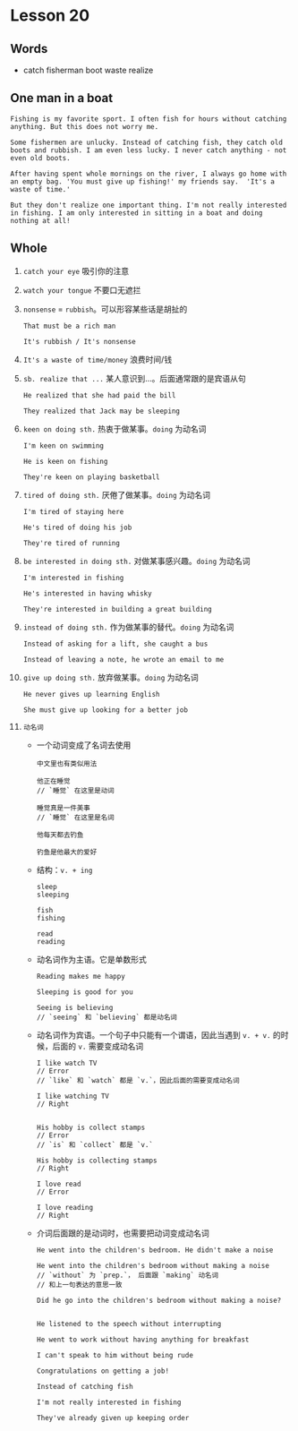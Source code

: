# Lesson 20

## Words

- catch fisherman boot waste realize

## One man in a boat

```
Fishing is my favorite sport. I often fish for hours without catching anything. But this does not worry me.

Some fishermen are unlucky. Instead of catching fish, they catch old boots and rubbish. I am even less lucky. I never catch anything - not even old boots.

After having spent whole mornings on the river, I always go home with an empty bag. 'You must give up fishing!' my friends say.  'It's a waste of time.'

But they don't realize one important thing. I'm not really interested in fishing. I am only interested in sitting in a boat and doing nothing at all!
```

## Whole

1. `catch your eye` 吸引你的注意

2. `watch your tongue` 不要口无遮拦

3. `nonsense` = `rubbish`。可以形容某些话是胡扯的

   ```
   That must be a rich man

   It's rubbish / It's nonsense
   ```

4. `It's a waste of time/money` 浪费时间/钱

5. `sb. realize that ...` 某人意识到...。后面通常跟的是宾语从句

   ```
   He realized that she had paid the bill

   They realized that Jack may be sleeping
   ```

6. `keen on doing sth.` 热衷于做某事。`doing` 为动名词

   ```
   I'm keen on swimming

   He is keen on fishing

   They're keen on playing basketball
   ```

7. `tired of doing sth.` 厌倦了做某事。`doing` 为动名词

   ```
   I'm tired of staying here

   He's tired of doing his job

   They're tired of running
   ```

8. `be interested in doing sth.` 对做某事感兴趣。`doing` 为动名词

   ```
   I'm interested in fishing

   He's interested in having whisky

   They're interested in building a great building
   ```

9. `instead of doing sth.` 作为做某事的替代。`doing` 为动名词

   ```
   Instead of asking for a lift, she caught a bus

   Instead of leaving a note, he wrote an email to me
   ```

10. `give up doing sth.` 放弃做某事。`doing` 为动名词

    ```
    He never gives up learning English

    She must give up looking for a better job
    ```

11. `动名词`

    - 一个动词变成了名词去使用

      ```
      中文里也有类似用法

      他正在睡觉
      // `睡觉` 在这里是动词

      睡觉真是一件美事
      // `睡觉` 在这里是名词

      他每天都去钓鱼

      钓鱼是他最大的爱好
      ```

    - 结构：`v. + ing`

      ```
      sleep
      sleeping

      fish
      fishing

      read
      reading
      ```

    - 动名词作为主语。它是单数形式

      ```
      Reading makes me happy

      Sleeping is good for you

      Seeing is believing
      // `seeing` 和 `believing` 都是动名词
      ```

    - 动名词作为宾语。一个句子中只能有一个谓语，因此当遇到 `v. + v.` 的时候，后面的 `v.` 需要变成动名词

      ```
      I like watch TV
      // Error
      // `like` 和 `watch` 都是 `v.`，因此后面的需要变成动名词

      I like watching TV
      // Right


      His hobby is collect stamps
      // Error
      // `is` 和 `collect` 都是 `v.`

      His hobby is collecting stamps
      // Right

      I love read
      // Error

      I love reading
      // Right
      ```

    - 介词后面跟的是动词时，也需要把动词变成动名词

      ```
      He went into the children's bedroom. He didn't make a noise

      He went into the children's bedroom without making a noise
      // `without` 为 `prep.`， 后面跟 `making` 动名词
      // 和上一句表达的意思一致

      Did he go into the children's bedroom without making a noise?


      He listened to the speech without interrupting

      He went to work without having anything for breakfast

      I can't speak to him without being rude

      Congratulations on getting a job!

      Instead of catching fish

      I'm not really interested in fishing

      They've already given up keeping order
      ```
